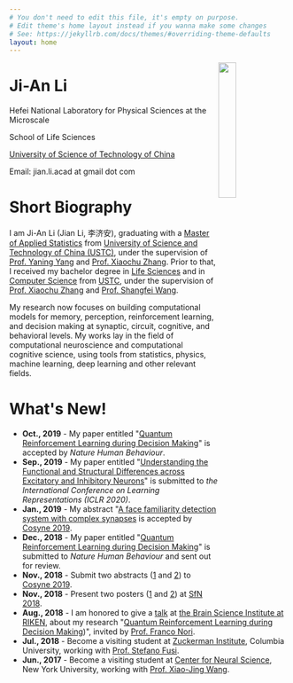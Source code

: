 ```yaml
---
# You don't need to edit this file, it's empty on purpose.
# Edit theme's home layout instead if you wanna make some changes
# See: https://jekyllrb.com/docs/themes/#overriding-theme-defaults
layout: home
---
```


<img style="float: right; width: 25%" src="{{site.url}}/assets/profile/me.jpg">

<h1 class="post-title">Ji-An Li</h1>

Hefei National Laboratory for Physical Sciences at the Microscale

School of Life Sciences

[University of Science of Technology of China](http://en.ustc.edu.cn/)

Email: jian.li.acad at gmail dot com

# Short Biography

I am Ji-An Li (Jian Li, 李济安), graduating with a [Master of Applied Statistics](http://en.business.ustc.edu.cn/audsf/list.htm) from [University of Science and Technology of China (USTC)](https://en.ustc.edu.cn/), under the supervision of [Prof. Yaning Yang](http://staff.ustc.edu.cn/~ynyang/) and [Prof. Xiaochu Zhang](http://en.hfnl.ustc.edu.cn/Faculty/Facultys/201107/t20110716_116215.html). Prior to that, I received my bachelor degree in [Life Sciences](https://en.biox.ustc.edu.cn/) and in [Computer Science](https://en.cs.ustc.edu.cn/) from [USTC](https://en.ustc.edu.cn/), under the supervision of [Prof. Xiaochu Zhang](http://en.hfnl.ustc.edu.cn/Faculty/Facultys/201107/t20110716_116215.html) and [Prof. Shangfei Wang](http://staff.ustc.edu.cn/~sfwang/).

My research now focuses on building computational models for memory, perception, reinforcement learning, and decision making at synaptic, circuit, cognitive, and behavioral levels. My works lay in the field of computational neuroscience and computational cognitive science, using tools from statistics, physics, machine learning, deep learning and other relevant fields.


# What's New!
- **Oct., 2019** - My paper entitled "[Quantum Reinforcement Learning during Decision Making]({{site.url}}/projects#qrl)" is accepted by *Nature Human Behaviour*.
- **Sep., 2019** - My paper entitled "[Understanding the Functional and Structural Differences across Excitatory and Inhibitory Neurons]({{site.url}}/projects#conv)" is submitted to *the International Conference on Learning Representations (ICLR 2020)*.
- **Jan., 2019** - My abstract "[A face familiarity detection system with complex synapses]({{site.url}}/projects#cs) is accepted by [Cosyne 2019](http://cosyne.org/c/index.php?title=Cosyne_19). 
- **Dec., 2018** - My paper entitled "[Quantum Reinforcement Learning during Decision Making]({{site.url}}/projects#qrl)" is submitted to *Nature Human Behaviour* and sent out for review. 
- **Nov., 2018** - Submit two abstracts ([1]({{site.url}}/projects#cs) and [2]({{site.url}}/projects#conv)) to [Cosyne 2019](http://cosyne.org/c/index.php?title=Cosyne_19). 
- **Nov., 2018** - Present two posters ([1]({{site.url}}/projects#qrl) and [2]({{site.url}}/projects#rnn)) at [SfN 2018](https://www.sfn.org/Meetings/Neuroscience-2018). 
- **Aug., 2018** - I am honored to give a [talk]({{site.url}}/assets/profile/riken.jpg) at [the Brain Science Institute at RIKEN](http://bsi.riken.jp/en/), about my research "[Quantum Reinforcement Learning during Decision Making]({{site.url}}/projects#qrl))", invited by [Prof. Franco Nori](http://www.riken.jp/en/research/labs/chief/theor_qtm_phys/).
- **Jul., 2018** - Become a visiting student at [Zuckerman Institute](https://ctn.zuckermaninstitute.columbia.edu/), Columbia University, working with [Prof. Stefano Fusi](https://neuroscience.columbia.edu/profile/stefanofusi).
- **Jun., 2017** - Become a visiting student at [Center for Neural Science](http://http://as.nyu.edu/cns.html), New York University, working with [Prof. Xiao-Jing Wang](https://www.cns.nyu.edu/wanglab/).